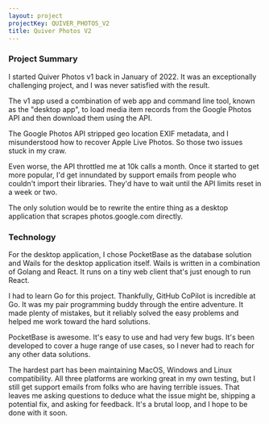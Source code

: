 ```yaml
---
layout: project
projectKey: QUIVER_PHOTOS_V2
title: Quiver Photos V2
---
```


### Project Summary

I started Quiver Photos v1 back in January of 2022. It was an exceptionally challenging project, and I was never satisfied with the result.

The v1 app used a combination of web app and command line tool, known as the "desktop app", to load media item records from the Google Photos API and then download them using the API.

The Google Photos API stripped geo location EXIF metadata, and I misunderstood how to recover Apple Live Photos. So those two issues stuck in my craw. 

Even worse, the API throttled me at 10k calls a month. Once it started to get more popular, I'd get innundated by support emails from people who couldn't import their libraries. They'd have to wait until the API limits reset in a week or two.

The only solution would be to rewrite the entire thing as a desktop application that scrapes photos.google.com directly.

### Technology

For the desktop application, I chose PocketBase as the database solution and Wails for the desktop application itself. Wails is written in a combination of Golang and React. It runs on a tiny web client that's just enough to run React.

I had to learn Go for this project. Thankfully, GitHub CoPilot is incredible at Go. It was my pair programming buddy through the entire adventure. It made plenty of mistakes, but it reliably solved the easy problems and helped me work toward the hard solutions.

PocketBase is awesome. It's easy to use and had very few bugs. It's been developed to cover a huge range of use cases, so I never had to reach for any other data solutions.

The hardest part has been maintaining MacOS, Windows and Linux compatibility. All three platforms are working great in my own testing, but I still get support emails from folks who are having terrible issues. That leaves me asking questions to deduce what the issue might be, shipping a potential fix, and asking for feedback. It's a brutal loop, and I hope to be done with it soon.